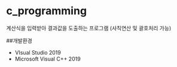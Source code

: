 # c_programming

계산식을 입력받아 결과값을 도출하는 프로그램
(사칙연산 및 괄호처리 가능)

##개발환경
- VIsual Studio 2019
- Microsoft Visual C++ 2019
